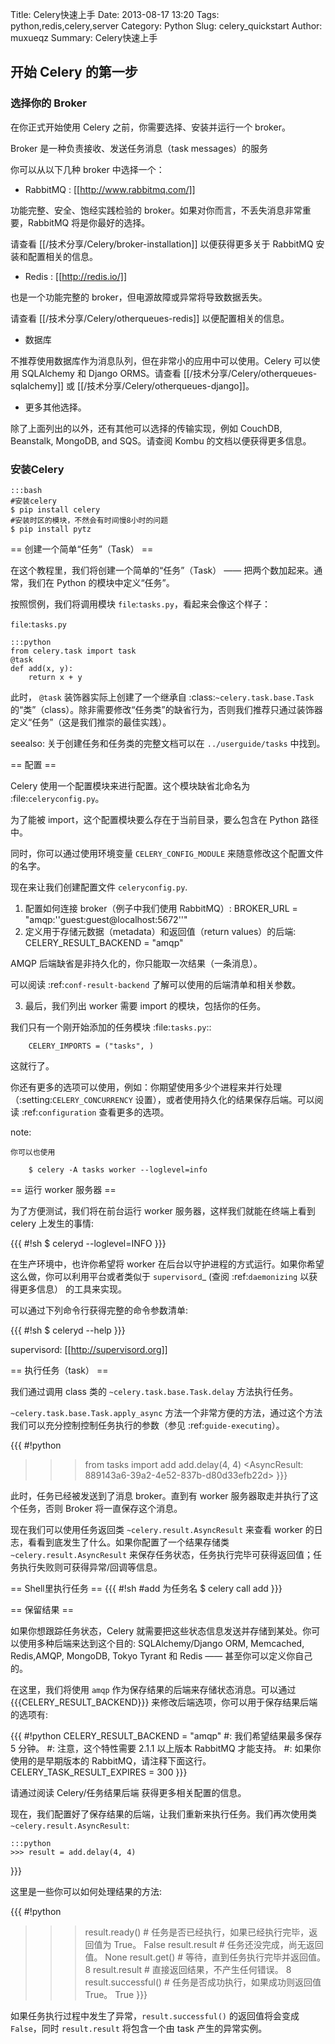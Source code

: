 Title: Celery快速上手
Date: 2013-08-17 13:20
Tags: python,redis,celery,server
Category: Python
Slug: celery_quickstart
Author: muxueqz
Summary: Celery快速上手

## 开始 Celery 的第一步

### 选择你的 Broker

在你正式开始使用 Celery 之前，你需要选择、安装并运行一个 broker。

Broker 是一种负责接收、发送任务消息（task messages）的服务

你可以从以下几种 broker 中选择一个：

 * RabbitMQ : [[http://www.rabbitmq.com/]]

功能完整、安全、饱经实践检验的 broker。如果对你而言，不丢失消息非常重要，RabbitMQ 将是你最好的选择。

请查看 [[/技术分享/Celery/broker-installation]] 以便获得更多关于 RabbitMQ 安装和配置相关的信息。

 * Redis : [[http://redis.io/]]

也是一个功能完整的 broker，但电源故障或异常将导致数据丢失。

请查看 [[/技术分享/Celery/otherqueues-redis]] 以便配置相关的信息。

 * 数据库

不推荐使用数据库作为消息队列，但在非常小的应用中可以使用。Celery 可以使用 SQLAlchemy 和 Django ORMS。请查看 [[/技术分享/Celery/otherqueues-sqlalchemy]] 或 [[/技术分享/Celery/otherqueues-django]]。

 * 更多其他选择。

除了上面列出的以外，还有其他可以选择的传输实现，例如 CouchDB, Beanstalk, MongoDB, and SQS。请查阅 Kombu 的文档以便获得更多信息。

### 安装Celery
    :::bash
    #安装celery
    $ pip install celery
    #安装时区的模块，不然会有时间慢8小时的问题
    $ pip install pytz

== 创建一个简单“任务”（Task） ==

在这个教程里，我们将创建一个简单的“任务”（Task） —— 把两个数加起来。通常，我们在 Python 的模块中定义“任务”。

按照惯例，我们将调用模块 `file`:`tasks.py`，看起来会像这个样子：

`file`:`tasks.py`

    :::python
    from celery.task import task
    @task
    def add(x, y):
        return x + y

此时， `@task` 装饰器实际上创建了一个继承自 :class:`~celery.task.base.Task` 的“类”（class）。除非需要修改“任务类”的缺省行为，否则我们推荐只通过装饰器定义“任务”（这是我们推崇的最佳实践）。

seealso:
    关于创建任务和任务类的完整文档可以在 `../userguide/tasks` 中找到。

== 配置 ==

Celery 使用一个配置模块来进行配置。这个模块缺省北命名为 :file:`celeryconfig.py`。

为了能被 import，这个配置模块要么存在于当前目录，要么包含在 Python 路径中。

同时，你可以通过使用环境变量 `CELERY_CONFIG_MODULE` 来随意修改这个配置文件的名字。

现在来让我们创建配置文件 `celeryconfig.py`.

 1. 配置如何连接 broker（例子中我们使用 RabbitMQ）:
        BROKER_URL = "amqp:''guest:guest@localhost:5672''"
 2. 定义用于存储元数据（metadata）和返回值（return values）的后端:
        CELERY_RESULT_BACKEND = "amqp"

   AMQP 后端缺省是非持久化的，你只能取一次结果（一条消息）。

   可以阅读 :ref:`conf-result-backend` 了解可以使用的后端清单和相关参数。

 3. 最后，我们列出 worker 需要 import 的模块，包括你的任务。

   我们只有一个刚开始添加的任务模块 :file:`tasks.py`::

        CELERY_IMPORTS = ("tasks", )

这就行了。

你还有更多的选项可以使用，例如：你期望使用多少个进程来并行处理（:setting:`CELERY_CONCURRENCY` 设置），或者使用持久化的结果保存后端。可以阅读 :ref:`configuration` 查看更多的选项。

note:

    你可以也使用

        $ celery -A tasks worker --loglevel=info

== 运行 worker 服务器 ==

为了方便测试，我们将在前台运行 worker 服务器，这样我们就能在终端上看到 celery 上发生的事情:

{{{
#!sh
    $ celeryd --loglevel=INFO
}}}

在生产环境中，也许你希望将 worker 在后台以守护进程的方式运行。如果你希望这么做，你可以利用平台或者类似于 `supervisord`_ (查阅 :ref:`daemonizing` 以获得更多信息） 的工具来实现。

可以通过下列命令行获得完整的命令参数清单:

{{{
#!sh
    $  celeryd --help
}}}

supervisord: [[http://supervisord.org]]

== 执行任务（task） ==

我们通过调用 class 类的 `~celery.task.base.Task.delay` 方法执行任务。

`~celery.task.base.Task.apply_async` 方法一个非常方便的方法，通过这个方法我们可以充分控制控制任务执行的参数（参见 :ref:`guide-executing`）。

{{{
#!python
>>> from tasks import add
>>> add.delay(4, 4)
<AsyncResult: 889143a6-39a2-4e52-837b-d80d33efb22d>
}}}

此时，任务已经被发送到了消息 broker。直到有 worker 服务器取走并执行了这个任务，否则 Broker 将一直保存这个消息。

现在我们可以使用任务返回类 `~celery.result.AsyncResult` 来查看 worker 的日志，看看到底发生了什么。如果你配置了一个结果存储类 `~celery.result.AsyncResult` 来保存任务状态，任务执行完毕可获得返回值；任务执行失败则可获得异常/回调等信息。

== Shell里执行任务 ==
{{{
#!sh
#add 为任务名
$ celery call add
}}}

== 保留结果 ==

如果你想跟踪任务状态，Celery 就需要把这些状态信息发送并存储到某处。你可以使用多种后端来达到这个目的: SQLAlchemy/Django ORM, Memcached, Redis,AMQP, MongoDB, Tokyo Tyrant 和 Redis —— 甚至你可以定义你自己的。

在这里，我们将使用 `amqp` 作为保存结果的后端来存储状态消息。可以通过 {{{CELERY_RESULT_BACKEND}}} 来修改后端选项，你可以用于保存结果后端的选项有:

{{{
#!python
CELERY_RESULT_BACKEND = "amqp"
#: 我们希望结果最多保存 5 分钟。 
#: 注意，这个特性需要 2.1.1 以上版本 RabbitMQ 才能支持。
#: 如果你使用的是早期版本的 RabbitMQ，请注释下面这行。
CELERY_TASK_RESULT_EXPIRES = 300
}}}

请通过阅读 Celery/任务结果后端 获得更多相关配置的信息。

现在，我们配置好了保存结果的后端，让我们重新来执行任务。我们再次使用类 `~celery.result.AsyncResult`:


    :::python
    >>> result = add.delay(4, 4)
}}}

这里是一些你可以如何处理结果的方法:

{{{
#!python
>>> result.ready() # 任务是否已经执行，如果已经执行完毕，返回值为 True。
False
>>> result.result # 任务还没完成，尚无返回值。
None
>>> result.get()   # 等待，直到任务执行完毕并返回值。
8
>>> result.result # 直接返回结果，不产生任何错误。
8
>>> result.successful() # 任务是否成功执行，如果成功则返回值 True。
True
}}}

如果任务执行过程中发生了异常，`result.successful()` 的返回值将会变成 `False`，同时 `result.result` 将包含一个由 task 产生的异常实例。
